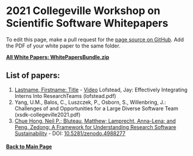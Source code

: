 # 2021 Collegeville Workshop on Scientific Software Whitepapers

To edit this page, make a pull request for the [page source on GitHub](https://github.com/Collegeville/CW21/blob/master/WorkshopResources/WhitePapers/WhitePaperList.md).  Add the PDF of your white paper to the same folder.

[**All White Papers: WhitePapersBundle.zip**](../WhitePapersBundle.zip)

## List of papers:

1. [Lastname, Firstname: Title](file.pdf) - [Video](YouTubeLink)
Lofstead, Jay: Effectively Integrating Interns Into ResearchTeams (lofstead.pdf)
2. Yang, U.M., Balos, C., Luszczek, P., Osborn, S., Willenbring, J.: Challenges of and Opportunities for a Large Diverse Software Team (xsdk-collegeville2021.pdf)
3. [Chue Hong, Neil P.; Bluteau, Matthew; Lamprecht, Anna-Lena; and Peng, Zedong: A Framework for Understanding Research Software Sustainability](A_Framework_For_Understanding_Research_Software_Sustainability.pdf) - DOI: [10.5281/zenodo.4988277](https://doi.org/10.5281/zenodo.4988277)
#### [Back to Main Page](../../index.md)
